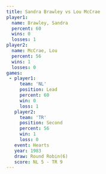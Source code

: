 ```yaml
---
title: Sandra Brawley vs Lou McCrae
player1:               
  name: Brawley, Sandra
  percent: 60          
  wins: 0              
  losses: 1            
player2:               
  name: McCrae, Lou    
  percent: 56          
  wins: 1              
  losses: 0            
games:
 - player1:        
     team: 'NL'    
     position: Lead
     percent: 60   
     win: 0        
     loss: 1       
   player2:          
     team: 'TR'      
     position: Second
     percent: 56     
     win: 1          
     loss: 0         
   event: Hearts       
   year: 1983          
   draw: Round Robin(6)
   score: NL 5 - TR 9  
---
```

